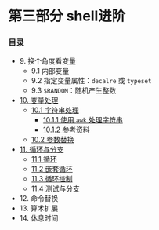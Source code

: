 # 第三部分 shell进阶

### 目录
- 9\. 换个角度看变量
	- 9.1 内部变量
	- 9.2 指定变量属性：`decalre` 或 `typeset`
	- 9.3 `$RANDOM`：随机产生整数
- [10. 变量处理](10_manipulating_variables.md)
	- [10.1 字符串处理](10_1_manipulating_strings.md)
		- [10.1.1 使用 `awk` 处理字符串](10_1_1_manipulating_strings_using_awk.md)
		- [10.1.2 参考资料](10_1_2_further_reference.md)
	- [10.2 参数替换](10_2_parameter_substitution.md)
- [11. 循环与分支](11_loops_and_branches.md)
	- [11.1 循环](11_1_loops.md)
	- [11.2 嵌套循环](11_2_nested_loops.md)
	- [11.3 循环控制](11_3_loop_control.md)
	- 11.4 测试与分支
- 12\. 命令替换
- 13\. 算术扩展
- 14\. 休息时间